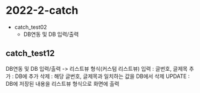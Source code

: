 # 2022-2-catch 

* catch_test02
   * DB연동 및 DB 입력/출력
## catch_test12
  DB연동 및 DB 입력/출력 -> 리스트뷰 형식(커스텀 리스트뷰)
    입력 : 글번호, 글제목
    추가 : DB에 추가
    삭제 : 해당 글번호, 글제목과 일치하는 값을 DB에서 삭제
    UPDATE : DB에 저장된 내용을 리스트뷰 형식으로 화면에 출력
